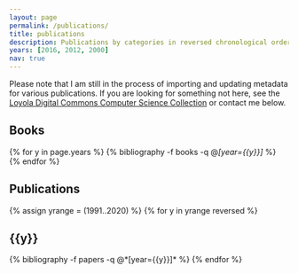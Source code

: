 ```yaml
---
layout: page
permalink: /publications/
title: publications
description: Publications by categories in reversed chronological order.
years: [2016, 2012, 2000]
nav: true
---
```


Please note that I am still in the process of importing and updating metadata for various publications.
If you are looking for something not here, see the [Loyola Digital Commons Computer Science Collection](https://ecommons.luc.edu/cs_facpubs/) or contact me below.

## Books

<div class="publications">

{% for y in page.years %}
  {% bibliography -f books -q @*[year={{y}}]* %}
{% endfor %}

</div>

## Publications

<div class="publications">

{% assign yrange = (1991..2020) %}
{% for y in yrange reversed %}
  <h2 class="year">{{y}}</h2>
  {% bibliography -f papers -q @*[year={{y}}]* %}
{% endfor %}

</div>
